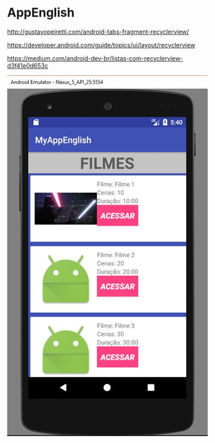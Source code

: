 # AppEnglish

http://gustavopeiretti.com/android-tabs-fragment-recyclerview/

https://developer.android.com/guide/topics/ui/layout/recyclerview

https://medium.com/android-dev-br/listas-com-recyclerview-d3f41e0d653c


![Alt Text](https://github.com/kairiroberto/AppEnglish/blob/master/Capturar1.JPG)

